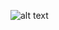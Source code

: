 ![alt text](https://github.com/[bryce-crichfield]/[card_scanner]/blob/[master]/example_out.png?raw=true)
